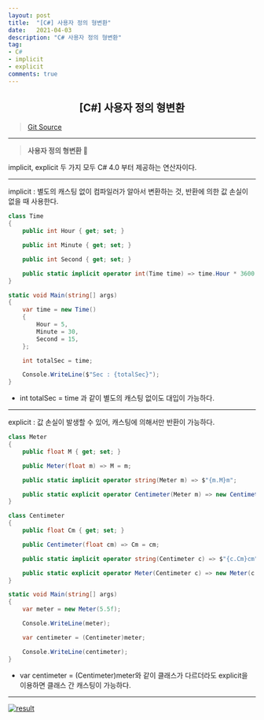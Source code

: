 ```yaml
---
layout: post
title:  "[C#] 사용자 정의 형변환"
date:   2021-04-03
description: "C# 사용자 정의 형변환"
tag: 
- C#
- implicit
- explicit 
comments: true
---
```


## <center>[C#] 사용자 정의 형변환</center>   

>[Git Source](https://github.com/chanos-dev/blogcode/tree/master/21-0403)

---

> <b> 사용자 정의 형변환 </b> 🎈

implicit, explicit 두 가지 모두 C# 4.0 부터 제공하는 연산자이다.

---

implicit : 별도의 캐스팅 없이 컴파일러가 알아서 변환하는 것, 반환에 의한 값 손실이 없을 때 사용한다.

```c#
class Time
{
    public int Hour { get; set; }

    public int Minute { get; set; }

    public int Second { get; set; }

    public static implicit operator int(Time time) => time.Hour * 3600 + time.Minute * 60 + time.Second;
}
```

```c#
static void Main(string[] args)
{
    var time = new Time()
    {
        Hour = 5,
        Minute = 30,
        Second = 15,
    };

    int totalSec = time;

    Console.WriteLine($"Sec : {totalSec}");
}
```
- int totalSec = time 과 같이 별도의 캐스팅 없이도 대입이 가능하다.

---

explicit : 값 손실이 발생할 수 있어, 캐스팅에 의해서만 반환이 가능하다.

```c#
class Meter
{
    public float M { get; set; }

    public Meter(float m) => M = m;

    public static implicit operator string(Meter m) => $"{m.M}m";

    public static explicit operator Centimeter(Meter m) => new Centimeter(m.M * 100);
}

class Centimeter
{
    public float Cm { get; set; }

    public Centimeter(float cm) => Cm = cm;

    public static implicit operator string(Centimeter c) => $"{c.Cm}cm";

    public static explicit operator Meter(Centimeter c) => new Meter(c.Cm / 100);
}
```

```c#
static void Main(string[] args)
{
    var meter = new Meter(5.5f);

    Console.WriteLine(meter);

    var centimeter = (Centimeter)meter;

    Console.WriteLine(centimeter);  
}
```
- var centimeter = (Centimeter)meter와 같이 클래스가 다르더라도 explicit을 이용하면 클래스 간 캐스팅이 가능하다.


---

<a href="{{ site.url }}/images/posts/2021-04-03/result.png"><img src="{{ site.url }}/images/posts/2021-04-03/result.png" alt="result"></a> 
